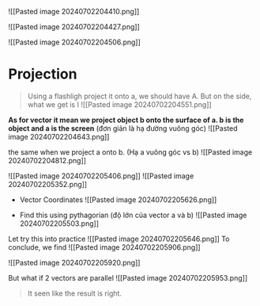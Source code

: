 ![[Pasted image 20240702204410.png]]

![[Pasted image 20240702204427.png]]

![[Pasted image 20240702204506.png]]

# Projection
> Using a flashligh project it onto a, we should have A. But on the side, what we get is I
![[Pasted image 20240702204551.png]]


**As for vector it mean we project object b onto the surface of a. b is the object and a is the screen**  (đơn giản là hạ đường vuông góc)
![[Pasted image 20240702204643.png]]

the same when we project a onto b. (Hạ a vuông góc vs b) 
![[Pasted image 20240702204812.png]]

![[Pasted image 20240702205406.png]]
![[Pasted image 20240702205352.png]]

+ Vector Coordinates
	![[Pasted image 20240702205626.png]]

+ Find this using pythagorian (độ lớn của vector a và b)
	![[Pasted image 20240702205503.png]]

Let try this into practice
![[Pasted image 20240702205646.png]]
To conclude, we find
![[Pasted image 20240702205906.png]]

![[Pasted image 20240702205920.png]]

But what if 2 vectors are parallel
![[Pasted image 20240702205953.png]]
> It seen like the result is right.

